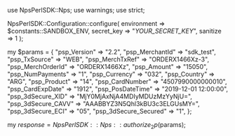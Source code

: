 use NpsPerlSDK::Nps;
use warnings;
use strict;

NpsPerlSDK::Configuration::configure( 
    environment => $constants::SANDBOX_ENV,
    secret_key => "_YOUR_SECRET_KEY_",
    sanitize => 1 
    );

my $params = {
    "psp_Version" => "2.2",
    "psp_MerchantId" => "sdk_test",
    "psp_TxSource" => "WEB",
    "psp_MerchTxRef" => "ORDERX1466Xz-3",
    "psp_MerchOrderId" => "ORDERX1466Xz",
    "psp_Amount" => "15050",
    "psp_NumPayments" => "1",
    "psp_Currency" => "032",
    "psp_Country" => "ARG",
    "psp_Product" => "14",
    "psp_CardNumber" => "4507990000000010",
    "psp_CardExpDate" => "1912",
    "psp_PosDateTime" => "2019-12-01 12:00:00",
    "psp_3dSecure_XID" => "MjY0MjAxNjA4MDIyMDUzMzYyNjU=",
    "psp_3dSecure_CAVV" => "AAABBYZ3N5Qhl3kBU3c3ELGUsMY=",
    "psp_3dSecure_ECI" => "05",
    "psp_3dSecure_Secured" => "1",
};

my $response = NpsPerlSDK::Nps::authorize_2p($params);